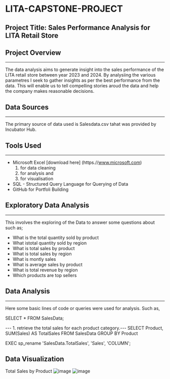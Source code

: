 # LITA-CAPSTONE-PROJECT

## Project Title: Sales Performance Analysis for LITA Retail Store

## Project Overview
---
The data analysis aims to generate insight into the sales performance of the LITA retail store between year 2023 and 2024. By analysiing the various parametres I seek to gather insights as per the best performance from the data. This will enable us to tell compelling stories aroud the data and help the company makes reasonable decisions.

## Data Sources
---
The primary source of data used is Salesdata.csv tahat was provided by Incubator Hub.

## Tools Used
---
- Microsoft Excel [download here] (https.//www.microsoft.com)
  1. for data cleaning
  2. for analysis and
  3. for visualisation
- SQL - Structured Query Language for Querying of Data
- GitHub for Portfoli Building

## Exploratory Data Analysis
---
This involves the exploring of the Data to answer some questions about such as;
- What is the total quantity sold by product
- What istotal quantity sold by region
- What is total sales by product
- What is total sales by region
- What is montly sales
- What is average sales by product
- What is total revenue by region
- Which products are top sellers

## Data Analysis
---
Here some basic lines of code or queries were used for analysis. Such as,

SELECT * FROM SalesData;

--- 1. retrieve the total sales for each product category.---
SELECT Product, SUM(Sales) AS TotalSales
FROM SalesData
GROUP BY Product

EXEC sp_rename 'SalesData.TotalSales', 'Sales', 'COLUMN';

## Data Visualization
Total Sales by Product
![image](https://github.com/user-attachments/assets/2df4a4f1-c097-4cc9-915a-3cd2aba6d189) ![image](https://github.com/user-attachments/assets/a54485c6-edc9-403a-8d07-1e8b03ca061f)




